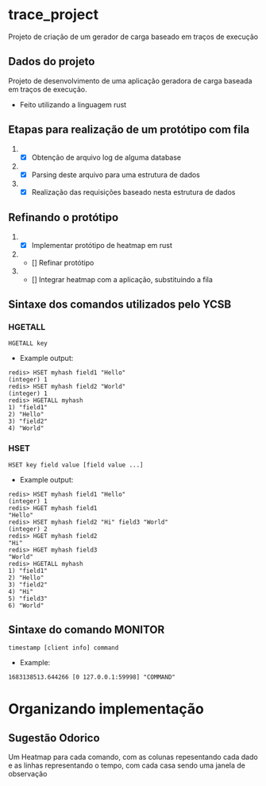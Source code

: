 # trace_project
Projeto de criação de um gerador de carga baseado em traços de execução

## Dados do projeto

Projeto de desenvolvimento de uma aplicação geradora de carga baseada em traços de execução.

- Feito utilizando a linguagem rust

## Etapas para realização de um protótipo com fila

1. - [x] Obtenção de arquivo log de alguma database
2. - [x] Parsing deste arquivo para uma estrutura de dados
3. - [x] Realização das requisições baseado nesta estrutura de dados

## Refinando o protótipo

1. - [x] Implementar protótipo de heatmap em rust
2. - [] Refinar protótipo
3. - [] Integrar heatmap com a aplicação, substituindo a fila

## Sintaxe dos comandos utilizados pelo YCSB

### HGETALL
```
HGETALL key
```
- Example output:
```
redis> HSET myhash field1 "Hello"
(integer) 1
redis> HSET myhash field2 "World"
(integer) 1
redis> HGETALL myhash
1) "field1"
2) "Hello"
3) "field2"
4) "World"
```

### HSET
```
HSET key field value [field value ...]
```
- Example output:
```
redis> HSET myhash field1 "Hello"
(integer) 1
redis> HGET myhash field1
"Hello"
redis> HSET myhash field2 "Hi" field3 "World"
(integer) 2
redis> HGET myhash field2
"Hi"
redis> HGET myhash field3
"World"
redis> HGETALL myhash
1) "field1"
2) "Hello"
3) "field2"
4) "Hi"
5) "field3"
6) "World"
```

## Sintaxe do comando MONITOR

```
timestamp [client info] command
```
- Example:
```
1683138513.644266 [0 127.0.0.1:59998] "COMMAND" 
```

# Organizando implementação

## Sugestão Odorico

Um Heatmap para cada comando, com as colunas repesentando cada dado e as linhas representando o tempo, com cada casa sendo uma janela de observação
